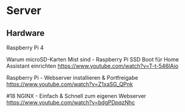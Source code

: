 # Server

## Hardware

Raspberry Pi 4

Warum microSD-Karten Mist sind - Raspberry Pi SSD Boot für Home Assistant einrichten
https://www.youtube.com/watch?v=T-t-546IAio

Raspberry Pi - Webserver installieren & Portfreigabe
https://www.youtube.com/watch?v=Z1xaSG_QPnk

#18 NGINX - Einfach & Schnell zum eigenen Webserver
https://www.youtube.com/watch?v=bdgPDpqzNhc